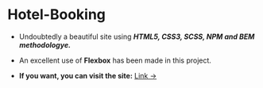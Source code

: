# Hotel-Booking #

* Undoubtedly a beautiful site using ___HTML5, CSS3, SCSS, NPM and BEM methodologye.___

* An excellent use of __Flexbox__ has been made in this project.

* __If you want, you can visit the site:__  [Link &rarr;](https://asif-newaz.github.io/nature-tours/)
